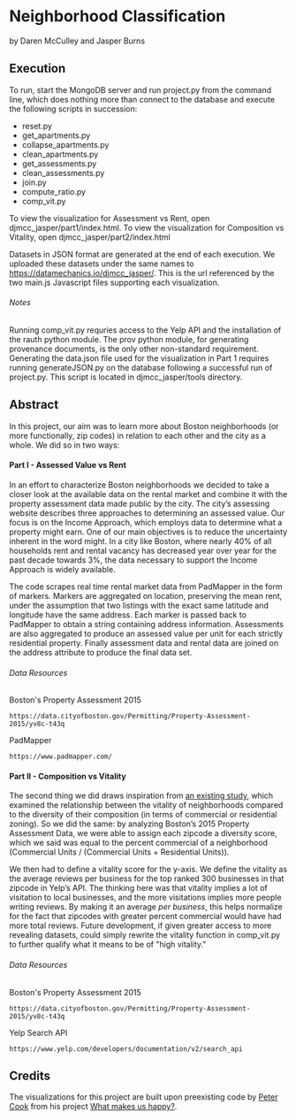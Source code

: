 # Neighborhood Classification

by Daren McCulley and Jasper Burns

## Execution

To run, start the MongoDB server and run project.py from the command line, which does nothing more than connect to the database and execute the following scripts in succession:
   - reset.py
   - get_apartments.py
   - collapse_apartments.py
   - clean_apartments.py
   - get_assessments.py
   - clean_assessments.py
   - join.py
   - compute_ratio.py
   - comp_vit.py

To view the visualization for Assessment vs Rent, open djmcc_jasper/part1/index.html. 
To view the visualization for Composition vs Vitality, open djmcc_jasper/part2/index.html

Datasets in JSON format are generated at the end of each execution. We uploaded these datasets under the same names to https://datamechanics.io/djmcc_jasper/. This is the url referenced by the two main.js Javascript files supporting each visualization.

###### Notes

Running comp_vit.py requries access to the Yelp API and the installation of the rauth python module. The prov python module, for generating provenance documents, is the only other non-standard requirement. Generating the data.json file used for the visualization in Part 1 requires running generateJSON.py on the database following a successful run of project.py. This script is located in djmcc_jasper/tools directory.

## Abstract

In this project, our aim was to learn more about Boston neighborhoods (or more functionally, zip codes) in relation to each other and the city as a whole. We did so in two ways:

#### Part I - Assessed Value vs Rent

In an effort to characterize Boston neighborhoods we decided to take a closer look at the available data on the rental market and combine it with the property assessment data made public by the city. The city’s assessing website describes three approaches to determining an assessed value. Our focus is on the Income Approach, which employs data to determine what a property might earn. One of our main objectives is to reduce the uncertainty inherent in the word might. In a city like Boston, where nearly 40% of all households rent and rental vacancy has decreased year over year for the past decade towards 3%, the data necessary to support the Income Approach is widely available.

The code scrapes real time rental market data from PadMapper in the form of markers. Markers are aggregated on location, preserving the mean rent, under the assumption that two listings with the exact same latitude and longitude have the same address. Each marker is passed back to PadMapper to obtain a string containing address information. Assessments are also aggregated to produce an assessed value per unit for each strictly residential property. Finally assessment data and rental data are joined on the address attribute to produce the final data set.

###### Data Resources

Boston's Property Assessment 2015
```
https://data.cityofboston.gov/Permitting/Property-Assessment-2015/yv8c-t43q
```
PadMapper
```
https://www.padmapper.com/
```

#### Part II - Composition vs Vitality

The second thing we did draws inspiration from [an existing study](https://www.technologyreview.com/s/601107/data-mining-reveals-the-four-urban-conditions-that-create-vibrant-city-life/#/set/id/601103/), which examined the relationship between the vitality of neighborhoods compared to the diversity of their composition (in terms of commercial or residential zoning). So we did the same: by analyzing Boston’s 2015 Property Assessment Data, we were able to assign each zipcode a diversity score, which we said was equal to the percent commercial of a neighborhood (Commercial Units / (Commercial Units + Residential Units)).

We then had to define a vitality score for the y-axis. We define the vitality as the average reviews per business for the top ranked 300 businesses in that zipcode in Yelp’s API. The thinking here was that vitality implies a lot of visitation to local businesses, and the more visitations implies more people writing reviews. By making it an average *per business*, this helps normalize for the fact that zipcodes with greater percent commercial would have had more total reviews. Future development, if given greater access to more revealing datasets, could simply rewrite the vitality function in comp_vit.py to further qualify what it means to be of "high vitality."

###### Data Resources

Boston's Property Assessment 2015
```
https://data.cityofboston.gov/Permitting/Property-Assessment-2015/yv8c-t43q
```
Yelp Search API
```
https://www.yelp.com/developers/documentation/v2/search_api
```

## Credits

The visualizations for this project are built upon preexisting code by [Peter Cook](http://animateddata.co.uk) from his project [What makes us happy?](http://charts.animateddata.co.uk/whatmakesushappy/).